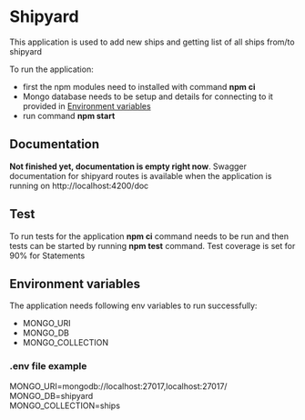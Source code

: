 # Shipyard

This application is used to add new ships and getting list of all ships from/to shipyard

To run the application:

- first the npm modules need to installed with command **npm ci**
- Mongo database needs to be setup and details for connecting to it provided in [Environment variables](#environment-variables)
- run command **npm start**

## Documentation

**Not finished yet, documentation is empty right now**. 
Swagger documentation for shipyard routes is available when the application is running on http://localhost:4200/doc

## Test

To run tests for the application **npm ci** command needs to be run and then tests can be started by running **npm test** command. Test coverage is set for 90% for Statements

## Environment variables

The application needs following env variables to run successfully:

- MONGO_URI
- MONGO_DB
- MONGO_COLLECTION

### .env file example

MONGO_URI=mongodb://localhost:27017,localhost:27017/  
MONGO_DB=shipyard  
MONGO_COLLECTION=ships
